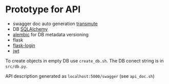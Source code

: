 # Prototype for API

* swagger doc auto generation [transmute](https://github.com/toumorokoshi/flask-transmute)
* DB [SQLAlchemy](http://wiki.python.su/%D0%94%D0%BE%D0%BA%D1%83%D0%BC%D0%B5%D0%BD%D1%82%D0%B0%D1%86%D0%B8%D0%B8/SQLAlchemy)
* [alembic](https://pypi.org/project/alembic/) for DB metadata versioning
* flask
* [flask-login](https://flask-login.readthedocs.io/en/latest/)
* [jwt](https://realpython.com/token-based-authentication-with-flask/)

To create objects in empty DB use `create_db.sh`.
The DB conect string is in `src/db.py`.

API description generated as `localhost:5000/swagger` (see `api_doc.sh`)



